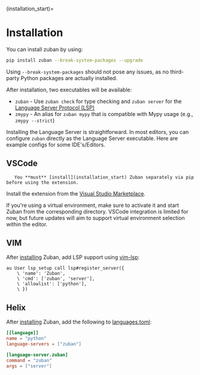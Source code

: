 (installation_start)=
# Installation

You can install zuban by using:

```bash
pip install zuban --break-system-packages --upgrade
```

Using `--break-system-packages` should not pose any issues, as no
third-party Python packages are actually installed.

After installation, two executables will be available:

- `zuban` - Use `zuban check` for type checking and `zuban server` for the
  [Language Server Protocol (LSP)](https://microsoft.github.io/language-server-protocol/specifications/specification-current/)
- `zmypy` - An alias for `zuban mypy` that is compatible with Mypy usage (e.g., `zmypy --strict`)

Installing the Language Server is straightforward. In most editors, you can
configure `zuban` directly as the Language Server executable. Here are
example configs for some IDE's/Editors.

## VSCode

```{note}
   You **must** [install](installation_start) Zuban separately via pip before using the extension.
```

Install the extension from the [Visual Studio Marketplace](https://marketplace.visualstudio.com/items?itemName=zuban.zubanls).

If you're using a virtual environment, make sure to activate it and start
Zuban from the corresponding directory. VSCode integration is limited for
now, but future updates will aim to support virtual environment selection
within the editor.

## VIM

After [installing](installation_start) Zuban, add LSP support using
[vim-lsp](https://github.com/prabirshrestha/vim-lsp):

```vim
au User lsp_setup call lsp#register_server({
    \ 'name': 'Zuban',
    \ 'cmd': ['zuban', 'server'],
    \ 'allowlist': ['python'],
    \ })
```

## Helix

After [installing](installation_start) Zuban, add the following to
[languages.toml](https://docs.helix-editor.com/languages.html#languagestoml-files):

```toml
[[language]]
name = "python"
language-servers = ["zuban"]

[language-server.zuban]
command = "zuban"
args = ["server"]
```
